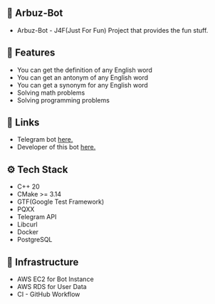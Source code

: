 ## 🍉 Arbuz-Bot
- Arbuz-Bot - J4F(Just For Fun) Project that provides the fun stuff.

## 💫 Features
- You can get the definition of any English word
- You can get an antonym of any English word
- You can get a synonym for any English word
- Solving math problems
- Solving programming problems

## 🔗 Links
- Telegram bot [here.](https://t.me/btlfBot)
- Developer of this bot [here.](https://github.com/b1tflyyyy)

## ⚙️ Tech Stack
- C++ 20
- CMake >= 3.14
- GTF(Google Test Framework)
- PQXX
- Telegram API
- Libcurl
- Docker
- PostgreSQL

## 📜 Infrastructure
- AWS EC2 for Bot Instance
- AWS RDS for User Data
- CI - GitHub Workflow